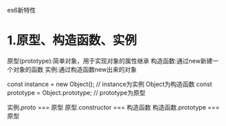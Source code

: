 es6新特性

# 1.原型、构造函数、实例
原型(prototype):简单对象，用于实现对象的属性继承
构造函数:通过new新建一个对象的函数
实例:通过构造函数new出来的对象

const instance = new Object();
// instance为实例  Object为构造函数
const prototype = Object.prototype;
// prototype为原型

实例._proto_ === 原型
原型.constructor === 构造函数
构造函数.prototype === 原型